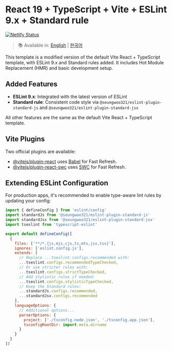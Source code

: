 # React 19 + TypeScript + Vite + ESLint 9.x + Standard rule

[![Netlify Status](https://api.netlify.com/api/v1/badges/f4e57968-eb20-4de8-91c4-001474804566/deploy-status)](https://vite-react-ts-standard.netlify.app/)

> 📚 Available in: [English](./README.md) | [한국어](./README.ko.md)

This template is a modified version of the default Vite React + TypeScript template, with ESLint 9.x and Standard rules added. It includes Hot Module Replacement (HMR) and basic development setup.

## Added Features

- **ESLint 9.x**: Integrated with the latest version of ESLint
- **Standard rule**: Consistent code style via `@seungwoo321/eslint-plugin-standard-js` and `@seungwoo321/eslint-plugin-standard-jsx`

All other features are the same as the default Vite React + TypeScript template.

## Vite Plugins

Two official plugins are available:

- [@vitejs/plugin-react](https://github.com/vitejs/vite-plugin-react/blob/main/packages/plugin-react) uses [Babel](https://babeljs.io/) for Fast Refresh.
- [@vitejs/plugin-react-swc](https://github.com/vitejs/vite-plugin-react/blob/main/packages/plugin-react-swc) uses [SWC](https://swc.rs/) for Fast Refresh.

## Extending ESLint Configuration

For production apps, it's recommended to enable type-aware lint rules by updating your config:

```js
import { defineConfig } from 'eslint/config'
import standardJs from '@seungwoo321/eslint-plugin-standard-js'
import standardJsx from '@seungwoo321/eslint-plugin-standard-jsx'
import tseslint from 'typescript-eslint'

export default defineConfig([
  {
    files: ['**/*.{js,mjs,cjs,ts,mts,jsx,tsx}'],
    ignores: ['eslint.config.js'],
    extends: [
      // Replace ...tseslint.configs.recommended with:
      ...tseslint.configs.recommendedTypeChecked,
      // Or use stricter rules with:
      ...tseslint.configs.strictTypeChecked,
      // Add stylistic rules if needed:
      ...tseslint.configs.stylisticTypeChecked,
      // Keep the Standard rules:
      ...standardJs.configs.recommended,
      ...standardJsx.configs.recommended
    ],
    languageOptions: {
      // Additional options...
      parserOptions: {
        project: ['./tsconfig.node.json', './tsconfig.app.json'],
        tsconfigRootDir: import.meta.dirname
      }
    }
  }
])
```

